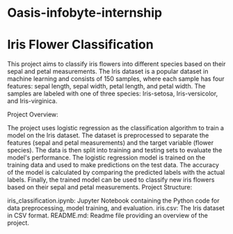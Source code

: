 # Oasis-infobyte-internship

# Iris Flower Classification

This project aims to classify iris flowers into different species based on their sepal and petal measurements. The Iris dataset is a popular dataset in machine learning and consists of 150 samples, where each sample has four features: sepal length, sepal width, petal length, and petal width. The samples are labeled with one of three species: Iris-setosa, Iris-versicolor, and Iris-virginica.

Project Overview:

The project uses logistic regression as the classification algorithm to train a model on the Iris dataset.
The dataset is preprocessed to separate the features (sepal and petal measurements) and the target variable (flower species).
The data is then split into training and testing sets to evaluate the model's performance.
The logistic regression model is trained on the training data and used to make predictions on the test data.
The accuracy of the model is calculated by comparing the predicted labels with the actual labels.
Finally, the trained model can be used to classify new iris flowers based on their sepal and petal measurements.
Project Structure:

iris_classification.ipynb: Jupyter Notebook containing the Python code for data preprocessing, model training, and evaluation.
iris.csv: The Iris dataset in CSV format.
README.md: Readme file providing an overview of the project.
